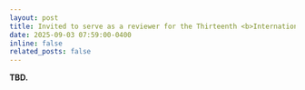 ```yaml
---
layout: post
title: Invited to serve as a reviewer for the Thirteenth <b>International Conference on Learning Representations</b> (<b>ICLR 2026</b>)!
date: 2025-09-03 07:59:00-0400
inline: false
related_posts: false
---
```


<b> TBD. </b>
